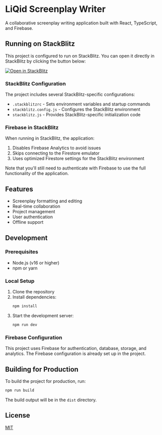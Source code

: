 # LiQid Screenplay Writer

A collaborative screenplay writing application built with React, TypeScript, and Firebase.

## Running on StackBlitz

This project is configured to run on StackBlitz. You can open it directly in StackBlitz by clicking the button below:

[![Open in StackBlitz](https://developer.stackblitz.com/img/open_in_stackblitz.svg)](https://stackblitz.com/github/MdSponx/liquid-screenplay-writer)

### StackBlitz Configuration

The project includes several StackBlitz-specific configurations:

- `.stackblitzrc` - Sets environment variables and startup commands
- `stackblitz.config.js` - Configures the StackBlitz environment
- `stackblitz.js` - Provides StackBlitz-specific initialization code

### Firebase in StackBlitz

When running in StackBlitz, the application:

1. Disables Firebase Analytics to avoid issues
2. Skips connecting to the Firestore emulator
3. Uses optimized Firestore settings for the StackBlitz environment

Note that you'll still need to authenticate with Firebase to use the full functionality of the application.

## Features

- Screenplay formatting and editing
- Real-time collaboration
- Project management
- User authentication
- Offline support

## Development

### Prerequisites

- Node.js (v16 or higher)
- npm or yarn

### Local Setup

1. Clone the repository
2. Install dependencies:
   ```bash
   npm install
   ```
3. Start the development server:
   ```bash
   npm run dev
   ```

### Firebase Configuration

This project uses Firebase for authentication, database, storage, and analytics. The Firebase configuration is already set up in the project.

## Building for Production

To build the project for production, run:

```bash
npm run build
```

The build output will be in the `dist` directory.

## License

[MIT](LICENSE)
